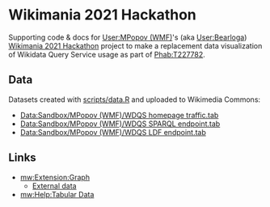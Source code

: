 # Wikimania 2021 Hackathon

Supporting code &amp; docs for [User:MPopov (WMF)](https://meta.wikimedia.org/wiki/User:MPopov_(WMF))'s (aka [User:Bearloga](https://meta.wikimedia.org/wiki/User:Bearloga)) [Wikimania 2021 Hackathon](https://wikimania.wikimedia.org/wiki/2021:Hackathon) project to make a replacement data visualization of Wikidata Query Service usage as part of [Phab:T227782](https://phabricator.wikimedia.org/T227782).

## Data

Datasets created with [scripts/data.R](data.R) and uploaded to Wikimedia Commons:
- [Data:Sandbox/MPopov (WMF)/WDQS homepage traffic.tab](https://commons.wikimedia.org/wiki/Data:Sandbox/MPopov_(WMF)/WDQS_homepage_traffic.tab)
- [Data:Sandbox/MPopov (WMF)/WDQS SPARQL endpoint.tab](https://commons.wikimedia.org/wiki/Data:Sandbox/MPopov_(WMF)/WDQS_SPARQL_endpoint.tab)
- [Data:Sandbox/MPopov (WMF)/WDQS LDF endpoint.tab](https://commons.wikimedia.org/wiki/Data:Sandbox/MPopov_(WMF)/WDQS_LDF_endpoint.tab)

## Links

- [mw:Extension:Graph](https://www.mediawiki.org/wiki/Extension:Graph)
    - [External data](https://www.mediawiki.org/wiki/Extension:Graph/Guide#External_data)
- [mw:Help:Tabular Data](https://www.mediawiki.org/wiki/Help:Tabular_Data)
